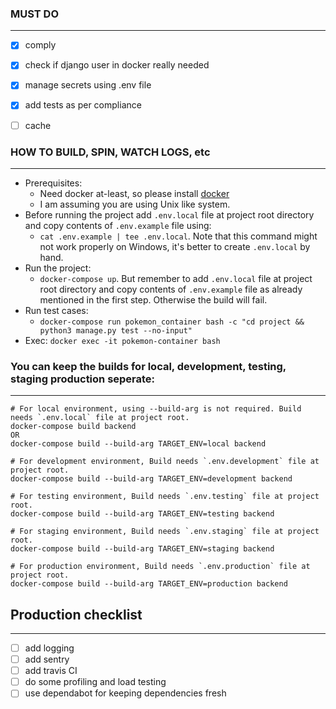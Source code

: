 ### MUST DO

---

- [x] comply
- [x] check if django user in docker really needed 
- [x] manage secrets using .env file
- [x] add tests as per compliance
- [ ] cache


### HOW TO BUILD, SPIN, WATCH LOGS, etc

---

- Prerequisites: 
  - Need docker at-least, so please install [docker](https://docs.docker.com/get-docker/)
  - I am assuming you are using Unix like system. 
- Before running the project add `.env.local` file at project root directory and copy contents of `.env.example` file using:
  - `cat .env.example | tee .env.local`. Note that this command might not work properly on Windows, it's better to create `.env.local` by hand.
- Run the project:
  - `docker-compose up`. But remember to add `.env.local` file at project root directory and copy contents of `.env.example` file as already mentioned in the first step. Otherwise the build will fail.
- Run test cases: 
  - `docker-compose run pokemon_container bash -c "cd project &&  python3 manage.py test --no-input"` 
- Exec: `docker exec -it pokemon-container bash`
 
 
### You can keep the builds for local, development, testing, staging production seperate: 

---

```
# For local environment, using --build-arg is not required. Build needs `.env.local` file at project root.
docker-compose build backend
OR
docker-compose build --build-arg TARGET_ENV=local backend

# For development environment, Build needs `.env.development` file at project root.
docker-compose build --build-arg TARGET_ENV=development backend

# For testing environment, Build needs `.env.testing` file at project root.
docker-compose build --build-arg TARGET_ENV=testing backend

# For staging environment, Build needs `.env.staging` file at project root.
docker-compose build --build-arg TARGET_ENV=staging backend

# For production environment, Build needs `.env.production` file at project root.
docker-compose build --build-arg TARGET_ENV=production backend
```


## Production checklist

---

- [ ] add logging
- [ ] add sentry 
- [ ] add travis CI
- [ ] do some profiling and load testing
- [ ] use dependabot for keeping dependencies fresh